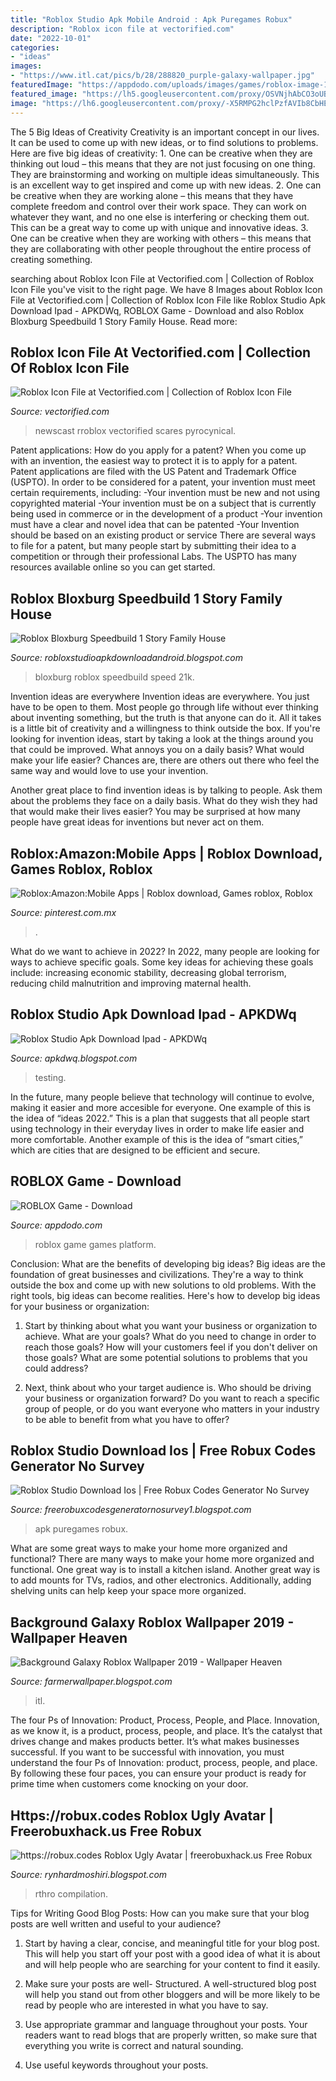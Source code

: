 ```yaml
---
title: "Roblox Studio Apk Mobile Android : Apk Puregames Robux"
description: "Roblox icon file at vectorified.com"
date: "2022-10-01"
categories:
- "ideas"
images:
- "https://www.itl.cat/pics/b/28/288820_purple-galaxy-wallpaper.jpg"
featuredImage: "https://appdodo.com/uploads/images/games/roblox-image-13.jpg"
featured_image: "https://lh5.googleusercontent.com/proxy/OSVNjhAbCO3oUB0TqHBXErx-NsfDvDswf6MW2Wmo1BTXBBKQxi4rvs_hqUNkjAQZSmoyhEjLO0Vv1SnL73Fb6KuH-2RzKskV3JE-mV-XmaFVC2Llq2-hLcfJNJwm5UcEzsuDZhFGSTh40g=w1200-h630-p-k-no-nu"
image: "https://lh6.googleusercontent.com/proxy/-X5RMPG2hclPzfAVIb8CbHEITVaJzt5BtB3QVY0DWXiryxRlW6p4eDvFqj9umUTrYF2KAHPsvqu4Y1YBW6EBX4DX4FiZ-scI=w1200-h630-pd"
---
```



The 5 Big Ideas of Creativity
Creativity is an important concept in our lives. It can be used to come up with new ideas, or to find solutions to problems. Here are five big ideas of creativity: 1. One can be creative when they are thinking out loud – this means that they are not just focusing on one thing. They are brainstorming and working on multiple ideas simultaneously. This is an excellent way to get inspired and come up with new ideas. 2. One can be creative when they are working alone – this means that they have complete freedom and control over their work space. They can work on whatever they want, and no one else is interfering or checking them out. This can be a great way to come up with unique and innovative ideas. 3. One can be creative when they are working with others – this means that they are collaborating with other people throughout the entire process of creating something.

	

		
searching about Roblox Icon File at Vectorified.com | Collection of Roblox Icon File you've visit to the right page. We have 8 Images about Roblox Icon File at Vectorified.com | Collection of Roblox Icon File like Roblox Studio Apk Download Ipad - APKDWq, ROBLOX Game - Download and also Roblox Bloxburg Speedbuild 1 Story Family House. Read more:
		
    
## Roblox Icon File At Vectorified.com | Collection Of Roblox Icon File

<img loading=lazy src="https://vectorified.com/images/roblox-icon-file-34.png" onerror="this.onerror=null;this.src='https://tse4.mm.bing.net/th?id=OIP.qu8u2o8lUP-h94JPDGBfUQHaDw&amp;pid=15.1';" alt="Roblox Icon File at Vectorified.com | Collection of Roblox Icon File">

_Source: vectorified.com_

>newscast rroblox vectorified scares pyrocynical. 

	

Patent applications: How do you apply for a patent?
When you come up with an invention, the easiest way to protect it is to apply for a patent. Patent applications are filed with the US Patent and Trademark Office (USPTO). In order to be considered for a patent, your invention must meet certain requirements, including: 
-Your invention must be new and not using copyrighted material
-Your invention must be on a subject that is currently being used in commerce or in the development of a product
-Your invention must have a clear and novel idea that can be patented
-Your Invention should be based on an existing product or service There are several ways to file for a patent, but many people start by submitting their idea to a competition or through their professional Labs. The USPTO has many resources available online so you can get started.

    
## Roblox Bloxburg Speedbuild 1 Story Family House

<img loading=lazy src="https://i.ytimg.com/vi/kgs6pJlHzyE/maxresdefault.jpg" onerror="this.onerror=null;this.src='https://tse2.mm.bing.net/th?id=OIP.QjiRDU3SXXS3mFP818FLzAHaEK&amp;pid=15.1';" alt="Roblox Bloxburg Speedbuild 1 Story Family House">

_Source: robloxstudioapkdownloadandroid.blogspot.com_

>bloxburg roblox speedbuild speed 21k. 

	

Invention ideas are everywhere
Invention ideas are everywhere. You just have to be open to them. Most people go through life without ever thinking about inventing something, but the truth is that anyone can do it. All it takes is a little bit of creativity and a willingness to think outside the box.
If you're looking for invention ideas, start by taking a look at the things around you that could be improved. What annoys you on a daily basis? What would make your life easier? Chances are, there are others out there who feel the same way and would love to use your invention.

Another great place to find invention ideas is by talking to people. Ask them about the problems they face on a daily basis. What do they wish they had that would make their lives easier? You may be surprised at how many people have great ideas for inventions but never act on them.

    
## Roblox:Amazon:Mobile Apps | Roblox Download, Games Roblox, Roblox

<img loading=lazy src="https://i.pinimg.com/736x/44/69/1a/44691a7693c11171b679928ac1a92a6e.jpg" onerror="this.onerror=null;this.src='https://tse1.mm.bing.net/th?id=OIP.GUUZO006sVXzuGqxq2pS1wHaHa&amp;pid=15.1';" alt="Roblox:Amazon:Mobile Apps | Roblox download, Games roblox, Roblox">

_Source: pinterest.com.mx_

>. 

	

What do we want to achieve in 2022?
In 2022, many people are looking for ways to achieve specific goals. Some key ideas for achieving these goals include: increasing economic stability, decreasing global terrorism, reducing child malnutrition and improving maternal health.

    
## Roblox Studio Apk Download Ipad - APKDWq

<img loading=lazy src="https://lh6.googleusercontent.com/proxy/-SAHeJTTuhnz4_2yjZn6TLTfOX3fQQ-ZAfn91RKL4EogytIg6zFIsr9cMo2QTP8uR9OkclErTaWA9bcmVZxYaNOLILFU1354syi29wD4HwJSWy8fqDU3Kw=w1200-h630-p-k-no-nu" onerror="this.onerror=null;this.src='https://tse3.mm.bing.net/th?id=OIP.linW4hEMqAH9ytQJfSzoWwHaEq&amp;pid=15.1';" alt="Roblox Studio Apk Download Ipad - APKDWq">

_Source: apkdwq.blogspot.com_

>testing. 

	

In the future, many people believe that technology will continue to evolve, making it easier and more accesible for everyone. One example of this is the idea of “ideas 2022.” This is a plan that suggests that all people start using technology in their everyday lives in order to make life easier and more comfortable. Another example of this is the idea of “smart cities,” which are cities that are designed to be efficient and secure.

    
## ROBLOX Game - Download

<img loading=lazy src="https://appdodo.com/uploads/images/games/roblox-image-13.jpg" onerror="this.onerror=null;this.src='https://tse4.mm.bing.net/th?id=OIP.YijdWXGX_pM2dxUUZK-PqAFhCw&amp;pid=15.1';" alt="ROBLOX Game - Download">

_Source: appdodo.com_

>roblox game games platform. 

	

Conclusion: What are the benefits of developing big ideas?
Big ideas are the foundation of great businesses and civilizations. They're a way to think outside the box and come up with new solutions to old problems. With the right tools, big ideas can become realities. Here's how to develop big ideas for your business or organization:
1. Start by thinking about what you want your business or organization to achieve. What are your goals? What do you need to change in order to reach those goals? How will your customers feel if you don't deliver on those goals? What are some potential solutions to problems that you could address?

2. Next, think about who your target audience is. Who should be driving your business or organization forward? Do you want to reach a specific group of people, or do you want everyone who matters in your industry to be able to benefit from what you have to offer?

    
## Roblox Studio Download Ios | Free Robux Codes Generator No Survey

<img loading=lazy src="https://lh5.googleusercontent.com/proxy/OSVNjhAbCO3oUB0TqHBXErx-NsfDvDswf6MW2Wmo1BTXBBKQxi4rvs_hqUNkjAQZSmoyhEjLO0Vv1SnL73Fb6KuH-2RzKskV3JE-mV-XmaFVC2Llq2-hLcfJNJwm5UcEzsuDZhFGSTh40g=w1200-h630-p-k-no-nu" onerror="this.onerror=null;this.src='https://tse3.mm.bing.net/th?id=OIP.5y833mnt7RLHRw1t9tDkSwHaEK&amp;pid=15.1';" alt="Roblox Studio Download Ios | Free Robux Codes Generator No Survey">

_Source: freerobuxcodesgeneratornosurvey1.blogspot.com_

>apk puregames robux. 

	

What are some great ways to make your home more organized and functional?
There are many ways to make your home more organized and functional. One great way is to install a kitchen island. Another great way is to add mounts for TVs, radios, and other electronics. Additionally, adding shelving units can help keep your space more organized.

    
## Background Galaxy Roblox Wallpaper 2019 - Wallpaper Heaven

<img loading=lazy src="https://www.itl.cat/pics/b/28/288820_purple-galaxy-wallpaper.jpg" onerror="this.onerror=null;this.src='https://tse4.mm.bing.net/th?id=OIP.JKQC2jiZyNinFfEZ4ax80gHaNK&amp;pid=15.1';" alt="Background Galaxy Roblox Wallpaper 2019 - Wallpaper Heaven">

_Source: farmerwallpaper.blogspot.com_

>itl. 

	

The four Ps of Innovation: Product, Process, People, and Place.
Innovation, as we know it, is a product, process, people, and place. It’s the catalyst that drives change and makes products better. It’s what makes businesses successful.
If you want to be successful with innovation, you must understand the four Ps of Innovation: product, process, people, and place. By following these four paces, you can ensure your product is ready for prime time when customers come knocking on your door.

    
## Https://robux.codes Roblox Ugly Avatar | Freerobuxhack.us Free Robux

<img loading=lazy src="https://lh6.googleusercontent.com/proxy/-X5RMPG2hclPzfAVIb8CbHEITVaJzt5BtB3QVY0DWXiryxRlW6p4eDvFqj9umUTrYF2KAHPsvqu4Y1YBW6EBX4DX4FiZ-scI=w1200-h630-pd" onerror="this.onerror=null;this.src='https://tse4.mm.bing.net/th?id=OIP.VghfV-oQyldKWO58ncw88QHaD4&amp;pid=15.1';" alt="https://robux.codes Roblox Ugly Avatar | freerobuxhack.us Free Robux">

_Source: rynhardmoshiri.blogspot.com_

>rthro compilation. 

	

Tips for Writing Good Blog Posts: How can you make sure that your blog posts are well written and useful to your audience?
1. Start by having a clear, concise, and meaningful title for your blog post. This will help you start off your post with a good idea of what it is about and will help people who are searching for your content to find it easily.
2. Make sure your posts are well- Structured. A well-structured blog post will help you stand out from other bloggers and will be more likely to be read by people who are interested in what you have to say.

3. Use appropriate grammar and language throughout your posts. Your readers want to read blogs that are properly written, so make sure that everything you write is correct and natural sounding.

4. Use useful keywords throughout your posts.

